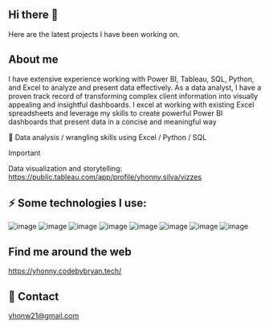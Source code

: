 ## Hi there 👋

Here are the latest projects I have been working on.


## About me

I have extensive experience working with Power BI, Tableau, SQL, Python, and Excel to analyze and present data effectively. As a data analyst, I have a proven track record of transforming complex client information into visually appealing and insightful dashboards. I excel at working with existing Excel spreadsheets and leverage my skills to create powerful Power BI dashboards that present data in a concise and meaningful way

🔎 Data analysis / wrangling skills using Excel / Python / SQL
> [!IMPORTANT]
> Data visualization and storytelling: https://public.tableau.com/app/profile/yhonny.silva/vizzes

 ## ⚡ Some technologies I use:
![image](https://img.shields.io/badge/Tableau-E97627?style=for-the-badge&logo=Tableau&logoColor=white)
![image](https://img.shields.io/badge/PowerBI-F2C811?style=for-the-badge&logo=Power%20BI&logoColor=white)
![image](https://img.shields.io/badge/MySQL-005C84?style=for-the-badge&logo=mysql&logoColor=white)
![image](https://img.shields.io/badge/PostgreSQL-316192?style=for-the-badge&logo=postgresql&logoColor=white)
![image](https://img.shields.io/badge/Python-FFD43B?style=for-the-badge&logo=python&logoColor=blue)
![image](https://img.shields.io/badge/Plotly-239120?style=for-the-badge&logo=plotly&logoColor=white)
![image](https://img.shields.io/badge/Pandas-2C2D72?style=for-the-badge&logo=pandas&logoColor=white)
![image](	https://img.shields.io/badge/Numpy-777BB4?style=for-the-badge&logo=numpy&logoColor=white)


## Find me around the web
https://yhonny.codebybryan.tech/

## 📱 Contact
yhonw21@gmail.com
